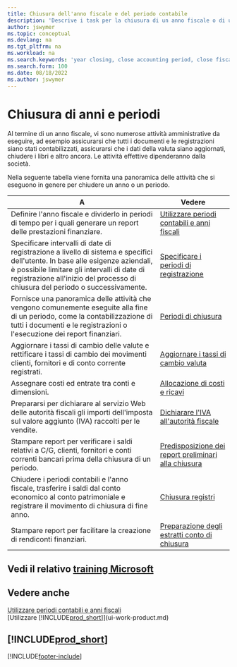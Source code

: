 ```yaml
---
title: Chiusura dell'anno fiscale e del periodo contabile
description: 'Descrive i task per la chiusura di un anno fiscale o di un periodo contabile, ad esempio, per garantire che documenti e registrazioni vengano contabilizzati e per verificare i saldi di conti correnti.'
author: jswymer
ms.topic: conceptual
ms.devlang: na
ms.tgt_pltfrm: na
ms.workload: na
ms.search.keywords: 'year closing, close accounting period, close fiscal year, bank account detailed trial balance'
ms.search.form: 100
ms.date: 08/18/2022
ms.author: jswymer
---
```

# <a name="closing-years-and-periods" />Chiusura di anni e periodi

Al termine di un anno fiscale, vi sono numerose attività amministrative da eseguire, ad esempio assicurarsi che tutti i documenti e le registrazioni siano stati contabilizzati, assicurarsi che i dati della valuta siano aggiornati, chiudere i libri e altro ancora. Le attività effettive dipenderanno dalla società.

Nella seguente tabella viene fornita una panoramica delle attività che si eseguono in genere per chiudere un anno o un periodo.

| A | Vedere |
| --- | --- |
| Definire l'anno fiscale e dividerlo in periodi di tempo per i quali generare un report delle prestazioni finanziare. | [Utilizzare periodi contabili e anni fiscali](finance-accounting-periods-and-fiscal-years.md)|
| Specificare intervalli di date di registrazione a livello di sistema e specifici dell'utente. In base alle esigenze aziendali, è possibile limitare gli intervalli di date di registrazione all'inizio del processo di chiusura del periodo o successivamente. |[Specificare i periodi di registrazione](finance-how-specify-posting-periods.md) |
| Fornisce una panoramica delle attività che vengono comunemente eseguite alla fine di un periodo, come la contabilizzazione di tutti i documenti e le registrazioni o l'esecuzione dei report finanziari. |[Periodi di chiusura](year-how-complete-period-end-processes.md) |
| Aggiornare i tassi di cambio delle valute e rettificare i tassi di cambio dei movimenti clienti, fornitori e di conto corrente registrati. |[Aggiornare i tassi di cambio valuta](finance-how-update-currencies.md) |
| Assegnare costi ed entrate tra conti e dimensioni. |[Allocazione di costi e ricavi](year-allocate-costs-income.md) |
| Prepararsi per dichiarare al servizio Web delle autorità fiscali gli importi dell'imposta sul valore aggiunto (IVA) raccolti per le vendite. |[Dichiarare l'IVA all'autorità fiscale](finance-how-report-vat.md)|
| Stampare report per verificare i saldi relativi a C/G, clienti, fornitori e conti correnti bancari prima della chiusura di un periodo. |[Predisposizione dei report preliminari alla chiusura](year-prepare-preclose-reports.md) |
| Chiudere i periodi contabili e l'anno fiscale, trasferire i saldi dal conto economico al conto patrimoniale e registrare il movimento di chiusura di fine anno. |[Chiusura registri](year-close-books.md) |
| Stampare report per facilitare la creazione di rendiconti finanziari. |[Preparazione degli estratti conto di chiusura](year-prepare-close-statement.md) |

## <a name="see-related-microsoft-trainingtrainingmodulesclose-fiscal-year-dynamics-365-business-centralindex" />Vedi il relativo [training Microsoft](/training/modules/close-fiscal-year-dynamics-365-business-central/index)

## <a name="see-also" />Vedere anche

[Utilizzare periodi contabili e anni fiscali](finance-accounting-periods-and-fiscal-years.md)  
[Utilizzare [!INCLUDE[prod_short](includes/prod_short.md)]](ui-work-product.md)

## <a name="includeprodshortincludesfreetrialmdmd" />[!INCLUDE[prod_short](includes/free_trial_md.md)]

[!INCLUDE[footer-include](includes/footer-banner.md)]
